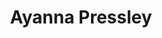 ---
title: Ayanna Pressley
templateKey: candidate-fragment
firstName: Ayanna
lastName: Pressley
district: 07
state: MA
electionDate: 2018-06-14
electionType: primary
office: house
incumbent: false
website: "https://ayannapressley.com/"
donationLink: ""
outcome: "Unknown"
blurb: "Ayanna Pressley is a progressive member of the Boston City Council who is running for Congress in Massachusetts’s 7th district. Ayanna has a robust record of fighting for politically marginalized communities in Boston and has been nationally recognized for being on the forefront of the next generation of leadership. She is challenging incumbent Democrat Mike Capuano, becoming his primary opponent since he was elected 20 years ago."
image: "https://cosmic-s3.imgix.net/c88ad960-64d3-11e8-81a1-014c95f14fc3-JD_Site_AyannaPressley_1000x600_053018.jpg"
---